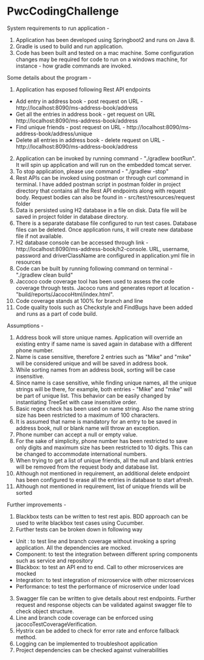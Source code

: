 # PwcCodingChallenge

System requirements to run application - 

1. Application has been developed using Springboot2 and runs on Java 8.
2. Gradle is used to build and run application.
3. Code has been built and tested on a mac machine. Some configuration changes may be required for code to run on a windows machine, for instance - how gradle commands are invoked.

Some details about the program -

1. Application has exposed following Rest API endpoints
 - Add entry in address book - post request on URL - http://localhost:8090/ms-address-book/address    
 - Get all the entries in address book - get request on URL http://localhost:8090/ms-address-book/address
 - Find unique friends - post request on URL - http://localhost:8090/ms-address-book/address/unique
 - Delete all entries in address book - delete request on URL - http://localhost:8090/ms-address-book/address
    
2. Application can be invoked by running command - "./gradlew bootRun". It will spin up application and will run on the embedded tomcat server. 
3. To stop application, please use command - "./gradlew -stop"
4. Rest APIs can be invoked using postman or through curl command in terminal. I have added postman script in postman folder in project directory that contains all the Rest API endpoints along with request body. Request bodies can also be found in - src/test/resources/request folder
5. Data is persisted using H2 database in a file on disk. Data file will be saved in project folder in database directory.
6. There is a separate database file configured to run test cases. Database files can be deleted. Once application runs, it will create new database file if not available.
7. H2 database console can be accessed through link - http://localhost:8090/ms-address-book/h2-console. URL, username, password and driverClassName are configured in application.yml file in resources
8. Code can be built by running following command on terminal - "./gradlew clean build"
9. Jaccoco code coverage tool has been used to assess the code coverage through tests. Jacoco runs and generates report at location - "build/reports/JacocoHtml/index.html". 
10. Code coverage stands at 100% for branch and line
11. Code quality tools such as Checkstyle and FindBugs have been added and runs as a part of code build.

Assumptions -

1. Address book will store unique names. Application will override an existing entry if same name is saved again in database with a different phone number.
2. Name is case sensitive, therefore 2 entries such as "Mike" and "mike" will be considered unique and will be saved in address book.
3. While sorting names from an address book, sorting will be case insensitive.
4. Since name is case sensitive, while finding unique names, all the unique strings will be there, for example, both entries - "Mike" and "mike" will be part of unique list. This behavior can be easily changed by instantiating TreeSet with case insensitive order.
5. Basic regex check has been used on name string. Also the name string size has been restricted to a maximum of 100 characters. 
6. It is assumed that name is mandatory for an entry to be saved in address book, null or blank name will throw an exception.
7. Phone number can accept a null or empty value.
8. For the sake of simplicity, phone number has been restricted to save only digits and maximum size has been restricted to 10 digits. This can be changed to accommodate international numbers.
9. When trying to get a list of unique friends, all the null and blank entries will be removed from the request body and database list.
10. Although not mentioned in requirement, an additional delete endpoint has been configured to erase all the entries in database to start afresh.
11. Although not mentioned in requirement, list of unique friends will be sorted

Further improvements -

1. Blackbox tests can be written to test rest apis. BDD approach can be used to write blackbox test cases using Cucumber. 
2. Further tests can be broken down in following way 
 - Unit : to test line and branch coverage without invoking a spring application. All the dependencies are mocked.
 - Component: to test the integration between different spring components such as service and repository
 - Blackbox: to test an API end to end. Call to other microservices are mocked
 - Integration: to test integration of microservice with other microservices
 - Performance: to test the performance of microservice under load
 
3. Swagger file can be written to give details about rest endpoints. Further request and response objects can be validated against swagger file to check object structure.
4. Line and branch code coverage can be enforced using jacocoTestCoverageVerification.
5. Hystrix can be added to check for error rate and enforce fallback method. 
6. Logging can be implemented to troubleshoot application
7. Project dependencies can be checked against vulnerabilities

